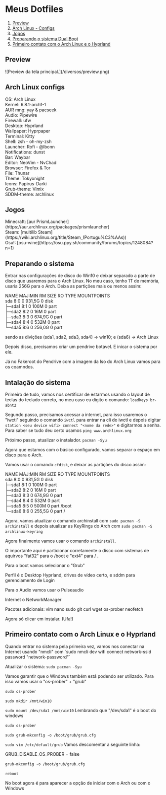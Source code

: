 
# Meus Dotfiles

1. [Preview](#preview)
2. [Arch Linux - Configs](#configs)
3. [Jogos](#games)
4. [Preparando o sistema Dual Boot](#install)
5. [Primeiro contato com o Arch Linux e o Hyprland](#first-boot)

## Preview

<div id="preview" />
![Preview da tela principal.](/diversos/preview.png)

## Arch Linux configs

<div id="configs" />
<p>
OS: Arch Linux<br>
Kernel: 6.8.1-arch1-1<br>
AUR mng: yay & pacseek<br>
Audio: Pipewire<br>
Firewall: ufw<br>
Desktop: Hyprland<br>
Wallpaper: Hyprpaper<br>
Terminal: Kitty<br>
Shell: zsh - oh-my-zsh<br>
Launcher: Rofi - @lbonn<br>
Notifications: dunst<br>
Bar: Waybar<br>
Editor: NeoVim - NvChad<br>
Browser: Firefox & Tor<br>
File: Thunar<br>
Theme: Tokyonight<br>
Icons: Papirus-Darki<br>
Grub-theme: Vimix<br>
SDDM-theme: archlinux<br>
</p>

## Jogos

<div id="games" />
Minecraft: [aur PrismLauncher](https://aur.archlinux.org/packages/prismlauncher)<br> 
Steam: [multilib Steam](https://wiki.archlinux.org/title/Steam_(Portugu%C3%AAs))<br>
Osu!: [osu-wine](https://osu.ppy.sh/community/forums/topics/1248084?n=1)

## Preparando o sistema

<div id="install" />
Entrar nas configurações de disco do Win10 e deixar separado a parte de disco que usaremos para o Arch Linux.
No meu caso, tenho 1T de memória, usaria 256G para o Arch.
Deixa as partições mais ou menos assim:

<p>NAME   MAJ:MIN RM   SIZE RO TYPE MOUNTPOINTS<br>
sda      8:0    0 931,5G  0 disk <br>
├─sda1   8:1    0   100M  0 part <br>
├─sda2   8:2    0    16M  0 part <br>
├─sda3   8:3    0 674,9G  0 part <br>
├─sda4   8:4    0   532M  0 part <br>
└─sda5   8:6    0 256,0G  0 part </p>

sendo as divições (sda1, sda2, sda3, sda4) -> win10; e (sda6) -> Arch Linux

Depois disso, precisamos criar um pendrive botável. E inicar o sistema por ele.

Já no Fakeroot do Pendrive com a imagem da Iso do Arch Linux vamos para os coamndos.

## Intalação do sistema

Primeiro de tudo, vamos nos certificar de estarmos usando o layout de teclas do teclado correto, no meu caso eu digito o comando: `loadkeys br-abnt2`

Segundo passo, precisamos acessar a internet, para isso usaremos o "iwctl"
seguindo o comando `iwctl` para entrar na cli do iwctl e depois digitar `station <seu device wifi> connect "<nome da rede>"` e digitarmos a senha.  Para saber se tudo deu certo usamos `ping www.archlinux.org`

Próximo passo, atualizar o instalador. `pacman -Syu`

Agora que estamos com o básico configurado, vamos separar o espaço em disco para o Arch.

Vamos usar o comando `cfdisk`, e deixar as partições do disco assim:

<p>NAME   MAJ:MIN RM   SIZE RO TYPE MOUNTPOINTS <br>
sda      8:0    0 931,5G  0 disk <br>
├─sda1   8:1    0   100M  0 part <br>
├─sda2   8:2    0    16M  0 part <br>
├─sda3   8:3    0 674,9G  0 part <br>
├─sda4   8:4    0   532M  0 part <br>
├─sda5   8:5    0   500M  0 part /boot <br>
└─sda6   8:6    0 255,5G  0 part / </p>

Agora, vamos atualizar o comando archinstall com `sudo pacman -S archinstall` e depois atualizar as KeyRings do Arch com `sudo pacman -S archlinux-keyring`

Agora finalmente vamos usar o comando `archinstall`.

O importante aqui é particionar corretamente o disco com sistemas de aquirvos "fat32" para o /boot e "ext4" para / .

Para o boot vamos selecionar o "Grub"

Perfil é o Desktop Hyprland, drives de vídeo certo, e sddm para gerenciamento de Login

Para o Audio vamos usar o Pulseaudio

Internet o NetworkManager

Pacotes adicionais: vim nano sudo git curl wget os-prober neofetch

Agora só clicar em instalar.  (Ufa!)

## Primeiro contato com o Arch Linux e o Hyprland

<div id="first-boot" />
Quando entrar no sistema pela primeira vez, vamos nos conectar na Internet usando "nmcli" com `sudo nmcli dev wifi connect network-ssid password "network-password"`

Atualizar o sistema: `sudo pacman -Syu`

Vamos garantir que o Windows também está podendo ser utilizado. Para isso vamos usar o "os-prober" + "grub"

`sudo os-prober`

`sudo mkdir /mnt/win10`

`sudo mount /dev/sda1 /mnt/win10` Lembrando que "/dev/sda1" é o boot do windows

`sudo os-prober`

`sudo grub-mkconfig -o /boot/grub/grub.cfg`

`sudo vim /etc/default/grub` Vamos descomentar a seguinte linha:

GRUB_DISABLE_OS_PROBER = false

`grub-mkconfig -o /boot/grub/grub.cfg`

`reboot`

No boot agora é para aparecer a opção de iniciar com o Arch ou com o Windows

